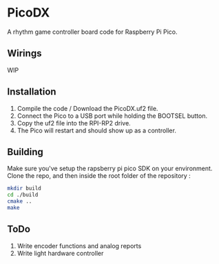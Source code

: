 # PicoDX

A rhythm game controller board code for Raspberry Pi Pico.


## Wirings

WIP

## Installation

1. Compile the code / Download the PicoDX.uf2 file.
2. Connect the Pico to a USB port while holding the BOOTSEL button.
3. Copy the uf2 file into the RPI-RP2 drive.
4. The Pico will restart and should show up as a controller.

## Building
Make sure you've setup the rapsberry pi pico SDK on your environment. Clone the repo, and then inside the root folder of the repository :

``` bash
mkdir build
cd ./build
cmake ..
make
```


## ToDo
1. Write encoder functions and analog reports
2. Write light hardware controller